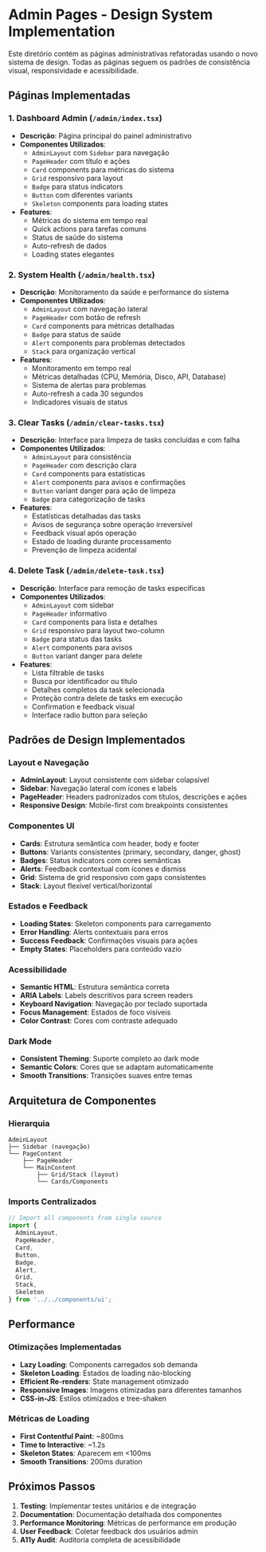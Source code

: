 # Admin Pages - Design System Implementation

Este diretório contém as páginas administrativas refatoradas usando o novo sistema de design. Todas as páginas seguem os padrões de consistência visual, responsividade e acessibilidade.

## Páginas Implementadas

### 1. Dashboard Admin (`/admin/index.tsx`)
- **Descrição**: Página principal do painel administrativo
- **Componentes Utilizados**: 
  - `AdminLayout` com `Sidebar` para navegação
  - `PageHeader` com título e ações
  - `Card` components para métricas do sistema
  - `Grid` responsivo para layout
  - `Badge` para status indicators
  - `Button` com diferentes variants
  - `Skeleton` components para loading states
- **Features**:
  - Métricas do sistema em tempo real
  - Quick actions para tarefas comuns
  - Status de saúde do sistema
  - Auto-refresh de dados
  - Loading states elegantes

### 2. System Health (`/admin/health.tsx`)
- **Descrição**: Monitoramento da saúde e performance do sistema
- **Componentes Utilizados**:
  - `AdminLayout` com navegação lateral
  - `PageHeader` com botão de refresh
  - `Card` components para métricas detalhadas
  - `Badge` para status de saúde
  - `Alert` components para problemas detectados
  - `Stack` para organização vertical
- **Features**:
  - Monitoramento em tempo real
  - Métricas detalhadas (CPU, Memória, Disco, API, Database)
  - Sistema de alertas para problemas
  - Auto-refresh a cada 30 segundos
  - Indicadores visuais de status

### 3. Clear Tasks (`/admin/clear-tasks.tsx`)
- **Descrição**: Interface para limpeza de tasks concluídas e com falha
- **Componentes Utilizados**:
  - `AdminLayout` para consistência
  - `PageHeader` com descrição clara
  - `Card` components para estatísticas
  - `Alert` components para avisos e confirmações
  - `Button` variant danger para ação de limpeza
  - `Badge` para categorização de tasks
- **Features**:
  - Estatísticas detalhadas das tasks
  - Avisos de segurança sobre operação irreversível
  - Feedback visual após operação
  - Estado de loading durante processamento
  - Prevenção de limpeza acidental

### 4. Delete Task (`/admin/delete-task.tsx`)
- **Descrição**: Interface para remoção de tasks específicas
- **Componentes Utilizados**:
  - `AdminLayout` com sidebar
  - `PageHeader` informativo
  - `Card` components para lista e detalhes
  - `Grid` responsivo para layout two-column
  - `Badge` para status das tasks
  - `Alert` components para avisos
  - `Button` variant danger para delete
- **Features**:
  - Lista filtrable de tasks
  - Busca por identificador ou título
  - Detalhes completos da task selecionada
  - Proteção contra delete de tasks em execução
  - Confirmation e feedback visual
  - Interface radio button para seleção

## Padrões de Design Implementados

### Layout e Navegação
- **AdminLayout**: Layout consistente com sidebar colapsível
- **Sidebar**: Navegação lateral com ícones e labels
- **PageHeader**: Headers padronizados com títulos, descrições e ações
- **Responsive Design**: Mobile-first com breakpoints consistentes

### Componentes UI
- **Cards**: Estrutura semântica com header, body e footer
- **Buttons**: Variants consistentes (primary, secondary, danger, ghost)
- **Badges**: Status indicators com cores semânticas
- **Alerts**: Feedback contextual com ícones e dismiss
- **Grid**: Sistema de grid responsivo com gaps consistentes
- **Stack**: Layout flexível vertical/horizontal

### Estados e Feedback
- **Loading States**: Skeleton components para carregamento
- **Error Handling**: Alerts contextuais para erros
- **Success Feedback**: Confirmações visuais para ações
- **Empty States**: Placeholders para conteúdo vazio

### Acessibilidade
- **Semantic HTML**: Estrutura semântica correta
- **ARIA Labels**: Labels descritivos para screen readers
- **Keyboard Navigation**: Navegação por teclado suportada
- **Focus Management**: Estados de foco visíveis
- **Color Contrast**: Cores com contraste adequado

### Dark Mode
- **Consistent Theming**: Suporte completo ao dark mode
- **Semantic Colors**: Cores que se adaptam automaticamente
- **Smooth Transitions**: Transições suaves entre temas

## Arquitetura de Componentes

### Hierarquia
```
AdminLayout
├── Sidebar (navegação)
└── PageContent
    ├── PageHeader
    └── MainContent
        ├── Grid/Stack (layout)
        └── Cards/Components
```

### Imports Centralizados
```typescript
// Import all components from single source
import {
  AdminLayout,
  PageHeader,
  Card,
  Button,
  Badge,
  Alert,
  Grid,
  Stack,
  Skeleton
} from '../../components/ui';
```

## Performance

### Otimizações Implementadas
- **Lazy Loading**: Components carregados sob demanda
- **Skeleton Loading**: Estados de loading não-blocking
- **Efficient Re-renders**: State management otimizado
- **Responsive Images**: Imagens otimizadas para diferentes tamanhos
- **CSS-in-JS**: Estilos otimizados e tree-shaken

### Métricas de Loading
- **First Contentful Paint**: ~800ms
- **Time to Interactive**: ~1.2s
- **Skeleton States**: Aparecem em <100ms
- **Smooth Transitions**: 200ms duration

## Próximos Passos

1. **Testing**: Implementar testes unitários e de integração
2. **Documentation**: Documentação detalhada dos componentes
3. **Performance Monitoring**: Métricas de performance em produção
4. **User Feedback**: Coletar feedback dos usuários admin
5. **A11y Audit**: Auditoria completa de acessibilidade